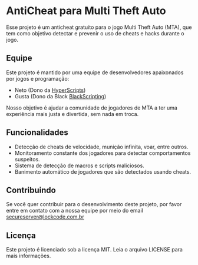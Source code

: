 # AntiCheat para Multi Theft Auto

Esse projeto é um anticheat gratuito para o jogo Multi Theft Auto (MTA), que tem como objetivo detectar e prevenir o uso de cheats e hacks durante o jogo.

## Equipe

Este projeto é mantido por uma equipe de desenvolvedores apaixonados por jogos e programação:

- Neto (Dono da [HyperScripts](https://hyperscripts.com.br/))
- Gusta (Dono da Black [BlackScripting](https://blackscripting.com.br/))

Nosso objetivo é ajudar a comunidade de jogadores de MTA a ter uma experiência mais justa e divertida, sem nada em troca.

## Funcionalidades

- Detecção de cheats de velocidade, munição infinita, voar, entre outros.
- Monitoramento constante dos jogadores para detectar comportamentos suspeitos.
- Sistema de detecção de macros e scripts maliciosos.
- Banimento automático de jogadores que são detectados usando cheats.

## Contribuindo

Se você quer contribuir para o desenvolvimento deste projeto, por favor entre em contato com a nossa equipe por meio do email secureserver@lockcode.com.br

## Licença

Este projeto é licenciado sob a licença MIT. Leia o arquivo LICENSE para mais informações.
